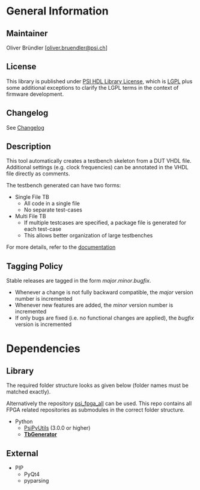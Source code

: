 # General Information

## Maintainer
Oliver Bründler [oliver.bruendler@psi.ch]

## License
This library is published under [PSI HDL Library License](License.txt), which is [LGPL](LGPL2_1.txt) plus some additional exceptions to clarify the LGPL terms in the context of firmware development.

## Changelog
See [Changelog](Changelog.md)

## Description
This tool automatically creates a testbench skeleton from a DUT VHDL file. Additional settings (e.g. clock frequencies) can be annotated in the VHDL file directly as comments.

The testbench generated can have two forms:

* Single File TB
  * All code in a single file
  * No separate test-cases
* Multi File TB
  * If multiple testcases are specified, a package file is generated for each test-case
  * This allows better organization of large testbenches


For more details, refer to the [documentation](./doc/TbGenerator.pdf)

## Tagging Policy
Stable releases are tagged in the form *major*.*minor*.*bugfix*. 

* Whenever a change is not fully backward compatible, the *major* version number is incremented
* Whenever new features are added, the *minor* version number is incremented
* If only bugs are fixed (i.e. no functional changes are applied), the *bugfix* version is incremented

# Dependencies
## Library

The required folder structure looks as given below (folder names must be matched exactly). 

Alternatively the repository [psi\_fpga\_all](https://github.com/paulscherrerinstitute/psi_fpga_all) can be used. This repo contains all FPGA related repositories as submodules in the correct folder structure.
* Python
  * [PsiPyUtils](https://github.com/paulscherrerinstitute/PsiPyUtils) (3.0.0 or higher)
  * [**TbGenerator**](https://github.com/paulscherrerinstitute/TbGenerator) 

## External

* PIP
  * PyQt4
  * pyparsing